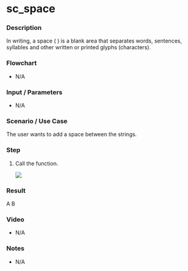 # sc_space

### Description

In writing, a space ( ) is a blank area that separates words, sentences, syllables and other written or printed glyphs (characters).

### Flowchart

- N/A 

### Input / Parameters

- N/A

### Scenario / Use Case

The user wants to add a space between the strings.

### Step

1. Call the function.
    
    ![](../../../../document/function/SpecialCharacter/sc_space/sc_space-step-1.png?raw=true)
 
### Result

 A B
 
### Video

- N/A

<!--[![Video](http://i.imgur.com/Ot5DWAW.png)](https://youtu.be/StTqXEQ2l-Y?t=35s)-->

### Notes

- N/A